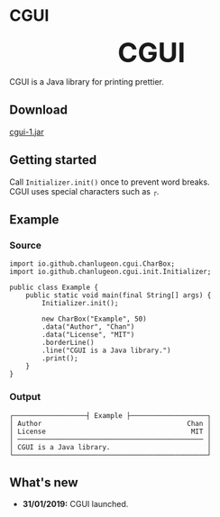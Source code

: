 # CGUI

<div align="center">
    <font size=10><b>CGUI</b></font>
</div>

CGUI is a Java library for printing prettier.

## Download
[cgui-1.jar][jar]

## Getting started
Call `Initializer.init()` once to prevent word breaks.  
CGUI uses special characters such as `┌`.

## Example
### Source
```
import io.github.chanlugeon.cgui.CharBox;
import io.github.chanlugeon.cgui.init.Initializer;

public class Example {
    public static void main(final String[] args) {
        Initializer.init();

        new CharBox("Example", 50)
        .data("Author", "Chan")
        .data("License", "MIT")
        .borderLine()
        .line("CGUI is a Java library.")
        .print();
    }
}
```

### Output
```
┌──────────────────┤ Example ├───────────────────┐
│ Author                                    Chan │
│ License                                    MIT │
│ ────────────────────────────────────────────── │
│ CGUI is a Java library.                        │
└────────────────────────────────────────────────┘
```

## What's new
*  **31/01/2019:** CGUI launched.



[jar]: https://raw.githubusercontent.com/chanlugeon/cgui/master/cgui-1.jar